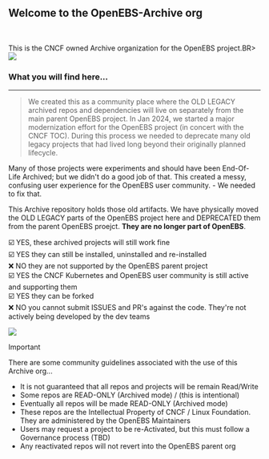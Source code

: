 ## Welcome to the OpenEBS-Archive org
<BR>

This is the CNCF owned Archive organization for the OpenEBS project.BR>
![](https://github.com/openebs-archive/community/blob/main/images/CNCF_logo_color.png)
### What you will find here...
---
> We created this as a community place where the OLD LEGACY archived repos and dependencies will live on separately from the main parent OpenEBS project. In Jan 2024, we started a major modernization effort for the OpenEBS project (in concert with the CNCF TOC). During this process we needed to deprecate many old legacy projects that had lived long beyond their originally planned lifecycle. <BR>

Many of those projects were experiments and should have been End-Of-Life Archived; but we didn't do a good job of that. This created a messy, confusing user experience for the OpenEBS user community. - We needed to fix that. <BR>

This Archive repository holds those old artifacts. We have physically moved the OLD LEGACY parts of the OpenEBS project here and DEPRECATED them from the parent OpenEBS proejct. **They are no longer part of OpenEBS**. <BR>

☑️ YES, these archived projects will still work fine <BR>
☑️ YES they can still be installed, uninstalled and re-installed <BR>
❌ NO they are not supported by the OpenEBS parent project <BR>
☑️ YES the CNCF Kubernetes and OpenEBS user community is still active and supporting them <BR>
☑️ YES they can be forked <BR>
❌ NO you cannot submit ISSUES and PR's against the code. They're not actively being developed by the dev teams <BR>


![](https://github.com/openebs-archive/community/blob/main/images/openebs-archive_github_project-structure.png)
<BR>

> [!IMPORTANT]
> There are some community guidelines associated with the use of this Archive org... <br>
> - It is not guaranteed that all repos and projects will be remain Read/Write <BR>
> - Some repos are READ-ONLY (Archived mode) / (this is intentional) <BR>
> - Eventually all repos will be made READ-ONLY (Archived mode) <BR>
> - These repos are the Intellectual Property of CNCF / Linux Foundation. They are administered by the OpenEBS Maintainers <BR>
> - Users may request a project to be re-Activated, but this must follow a Governance process (TBD) <BR>
> - Any reactivated repos will not revert into the OpenEBS parent org <BR>
